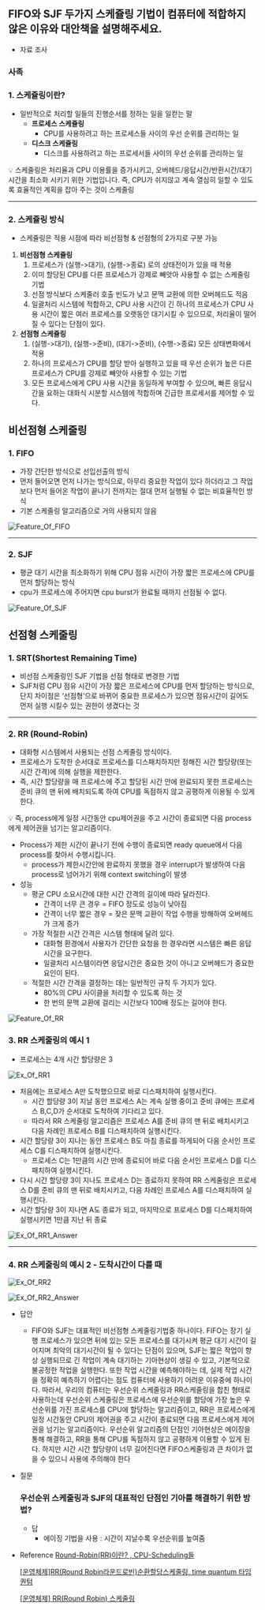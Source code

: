 ## FIFO와 SJF 두가지 스케쥴링 기법이 컴퓨터에 적합하지 않은 이유와 대안책을 설명해주세요.

- 자료 조사

### 사족

### 1. 스케쥴링이란?

- 일반적으로 처리할 일들의 진행순서를 정하는 일을 일컫는 말
  - **프로세스 스케쥴링**
    - CPU를 사용하려고 하는 프로세스들 사이의 우선 순위를 관리하는 일
  - **디스크 스케쥴링**
    - 디스크를 사용하려고 하는 프로세서들 사이의 우선 순위를 관리하는 일

<aside>
💡 스케줄링은 처리율과 CPU 이용률을 증가시키고, 오버헤드/응답시간/반환시간/대기시간을 최소화 시키기 위한 기법입니다. 즉, CPU가 쉬지않고 계속 열심히 일할 수 있도록 효율적인 계획을 잡아 주는 것이 스케줄링

</aside>

---

### 2. 스케쥴링 방식

- 스케쥴링은 적용 시점에 따라 비선점형 & 선점형의 2가지로 구분 가능

1. **비선점형 스케쥴링**
   1. 프로세스가 (실행->대기), (실행->종료) 로의 상태전이가 있을 때 적용
   2. 이미 할당된 CPU를 다른 프로세스가 강제로 빼앗아 사용할 수 없는 스케줄링 기법
   3. 선점 방식보다 스케줄러 호출 빈도가 낮고 문맥 교환에 의한 오버헤드도 적음
   4. 일괄처리 시스템에 적합하고, CPU 사용 시간이 긴 하나의 프로세스가 CPU 사용 시간이 짧은 여러 프로세스를 오랫동안 대기시킬 수 있으므로, 처리율이 떨어질 수 있다는 단점이 있다.
2. **선점형 스케쥴링**
   1. (실행->대기), (실행->준비), (대기->준비), (수행->종료) 모든 상태변화에서 적용
   2. 하나의 프로세스가 CPU를 할당 받아 실행하고 있을 때 우선 순위가 높은 다른 프로세스가 CPU를 강제로 빼앗아 사용할 수 있는 기법
   3. 모든 프로세스에게 CPU 사용 시간을 동일하게 부여할 수 있으며, 빠른 응답시간을 요하는 대화식 시분할 시스템에 적합하며 긴급한 프로세서를 제어할 수 있다.

## 비선점형 스케줄링

### 1. FIFO

- 가장 간단한 방식으로 선입선출의 방식
- 먼저 들어오면 먼저 나가는 방식으로, 아무리 중요한 작업이 있다 하더라고 그 작업 보다 먼저 들어온 작업이 끝나기 전까지는 절대 먼저 실행될 수 없는 비효율적인 방식
- 기본 스케줄링 알고리즘으로 거의 사용되지 않음

![Feature_Of_FIFO](https://github.com/JungMunGyu/CS_interview_Study/blob/main/os&computer_structure/img/Feature_Of_FIFO.png?raw=true)

---

### 2. SJF

- 평균 대기 시간을 최소화하기 위해 CPU 점유 시간이 가장 짧은 프로세스에 CPU를 먼저 할당하는 방식
- cpu가 프로세스에 주어지면 cpu burst가 완료될 때까지 선점될 수 없다.

![Feature_Of_SJF](https://github.com/JungMunGyu/CS_interview_Study/blob/main/os&computer_structure/img/Feature_Of_SJF.png?raw=true)

## 선점형 스케줄링

### 1. SRT(Shortest Remaining Time)

- 비선점 스케줄링인 SJF 기법을 선점 형태로 변경한 기법
- SJF처럼 CPU 점유 시간이 가장 짧은 프로세스에 CPU를 먼저 할당하는 방식으로, 단지 차이점은 ‘선점형’으로 바뀌어 중요한 프로세스가 있으면 점유시간이 길어도 먼저 실행 시킬수 있는 권한이 생겼다는 것

---

### 2. RR (Round-Robin)

- 대화형 시스템에서 사용되는 선점 스케줄링 방식이다.
- 프로세스가 도착한 순서대로 프로세스를 디스패치하지만 정해진 시간 할당량(또는 시간 간격)에 의해 실행을 제한한다.
- 즉, 시간 할당량을 매 프로세스에 주고 할당된 시간 안에 완료되지 못한 프로세스는 준비 큐의 맨 뒤에 배치되도록 하여 CPU를 독점하지 않고 공평하게 이용될 수 있게 한다.

<aside>
💡 즉, process에게 일정 시간동안 cpu제어권을 주고 시간이 종료되면 다음 process에게 제어권을 넘기는 알고리즘이다.

</aside>

- Process가 제한 시간이 끝나기 전에 수행이 종료되면 ready queue에서 다음 process를 찾아서 수행시킵니다.
  - process가 제한시간안에 완료하지 못했을 경우 interrupt가 발생하여 다음 process로 넘어가기 위해 context switching이 발생
- 성능
  - 평균 CPU 소요시간에 대한 시간 간격의 길이에 따라 달라진다.
    - 간격이 너무 큰 경우 = FIFO 정도로 성능이 낮아짐
    - 간격이 너무 짧은 경우 = 잦은 문맥 교환이 작업 수행을 방해하여 오버헤드가 크게 증가
  - 가장 적절한 시간 간격은 시스템 형태에 달려 있다.
    - 대화형 환경에서 사용자가 간단한 요청을 한 경우라면 시스템은 빠른 응답시간을 요구한다.
    - 일괄처리 시스템이라면 응답시간은 중요한 것이 아니고 오버헤드가 중요한 요인이 된다.
  - 적절한 시간 간격을 결정하는 데는 일반적인 규칙 두 가지가 있다.
    - 80%의 CPU 사이클을 처리할 수 있도록 하는 것
    - 한 번의 문맥 교환에 걸리는 시간보다 100배 정도는 길어야 한다.

![Feature_Of_RR](https://github.com/JungMunGyu/CS_interview_Study/blob/main/os&computer_structure/img/Feature_Of_RR.png?raw=true)

### 3. RR 스케줄링의 예시 1

- 프로세스는 4개 시간 할당량은 3

![Ex_Of_RR1](https://s3-us-west-2.amazonaws.com/secure.notion-static.com/43e37206-a4de-4e42-9d68-09e04736a879/Ex_Of_RR1.png?raw=true)

- 처음에는 프로세스 A만 도착했으므로 바로 디스패치하여 실행시킨다.
  - 시간 할당량 3이 지날 동안 프로세스 A는 계속 실행 중이고 준비 큐에는 프로세스 B,C,D가 순서대로 도착하여 기다리고 있다.
  - 따라서 RR 스케줄링 알고리즘은 프로세스 A를 준비 큐의 맨 뒤로 배치시키고 다음 차례인 프로세스 B를 디스패치하여 실행시킨다.
- 시간 할당량 3이 지나는 동안 프로세스 B도 마침 종료를 하게되어 다음 순서인 프로세스 C를 디스패치하여 실행시킨다.
  - 프로세스 C는 1만큼의 시간 만에 종료되어 바로 다음 순서인 프로세스 D를 디스패치하여 실행시킨다.
- 다시 시간 할당량 3이 지나도 프로세스 D는 종료하지 못하여 RR 스케줄링은 프로세스 D를 준비 큐의 맨 뒤로 배치시키고, 다음 차례인 프로세스 A를 디스패치하여 실행시킨다.
- 시간 할당량 3이 지나면 A도 종료가 되고, 마지막으로 프로세스 D를 디스패치하여 실행시키면 1만큼 지난 뒤 종료

![Ex_Of_RR1_Answer](https://s3-us-west-2.amazonaws.com/secure.notion-static.com/43e37206-a4de-4e42-9d68-09e04736a879/Ex_Of_RR1_Answer.png?raw=true)

---

### 4. RR 스케줄링의 예시 2 - 도착시간이 다를 때

![Ex_Of_RR2](https://s3-us-west-2.amazonaws.com/secure.notion-static.com/43e37206-a4de-4e42-9d68-09e04736a879/Ex_Of_RR2.png?raw=true)

![Ex_Of_RR2_Answer](https://s3-us-west-2.amazonaws.com/secure.notion-static.com/43e37206-a4de-4e42-9d68-09e04736a879/Ex_Of_RR2_Answer.png?raw=true)

- 답안

  - FIFO와 SJF는 대표적인 비선점형 스케줄링기법중 하나이다. FIFO는 장기 실행 프로세스가 있으면 뒤에 있는 모든 프로세스를 대기시켜 평균 대기 시간이 길어지며 최악의 대기시간이 될 수 있다는 단점이 있으며, SJF는 짧은 작업이 항상 실행되므로 긴 작업이 계속 대기하는 기아현상이 생길 수 있고, 기본적으로 불공정한 작업을 실행한다. 또한 작업 시간을 예측해야하는 데, 실제 작업 시간을 정확히 예측하기 어렵다는 점도 컴퓨터에 사용하기 어려운 이유중에 하나이다. 따라서, 우리의 컴퓨터는 우선순위 스케줄링과 RR스케줄링을 합친 형태로 사용하는데 우선순위 스케줄링은 프로세스에 우선순위를 할당에 가장 높은 우선순위를 가진 프로세스를 CPU에 할당하는 알고리즘이고, RR은 프로세스에게 일정 시간동안 CPU의 제어권을 주고 시간이 종료되면 다음 프로세스에게 제어권을 넘기는 알고리즘이다. 우선순위 알고리즘의 단점인 기아현상은 에이징을 통해 해결하고, RR을 통해 CPU를 독점하지 않고 공평하게 이용할 수 있게 된다. 하지만 시간 시간 할당량이 너무 길어진다면 FIFO스케줄링과 큰 차이가 없을 수 있으니 사용에 주의해야 한다

- 질문

  ### 우선순위 스케줄링과 SJF의 대표적인 단점인 기아를 해결하기 위한 방법?

  - 답
    - 에이징 기법을 사용 : 시간이 지날수록 우선순위를 높여줌

- Reference
  [Round-Robin(RR)이란? , CPU-Scheduling들](https://jwprogramming.tistory.com/17)

  [[운영체제]RR(Round Robin라운드로빈)순환할당스케줄링, time quantum 타임퀀텀](https://jhnyang.tistory.com/entry/운영체제RRRound-Robin라운드로빈순환할당스케줄링-time-quantum-타임퀀텀)

  [[운영체제] RR(Round Robin) 스케줄링](https://yoons2owo.tistory.com/27)
